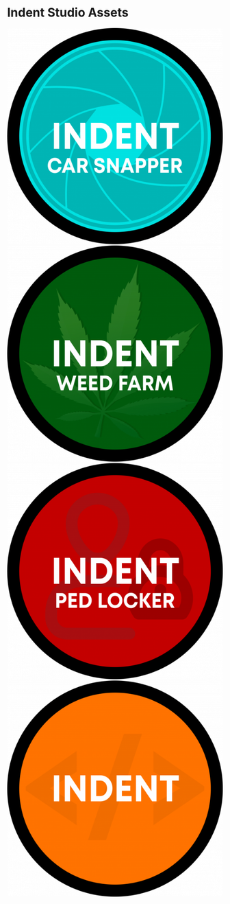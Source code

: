 # Indent Studio Assets
![Car Snapper Logo](https://raw.githubusercontent.com/IndentStudios/assets/main/product-logos/car-snapper.png)
![Weed Farm](https://raw.githubusercontent.com/IndentStudios/assets/main/product-logos/weed-farm.png)
![Ped Locker](https://raw.githubusercontent.com/IndentStudios/assets/main/product-logos/ped-locker.png)
![Indent Logo](https://github.com/IndentStudios/assets/blob/main/product-logos/generic.png)
